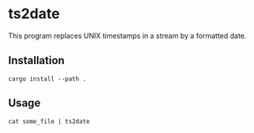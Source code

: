 # ts2date

This program replaces UNIX timestamps in a stream by a formatted date.

## Installation

```
cargo install --path .
```

## Usage

```
cat some_file | ts2date
```
